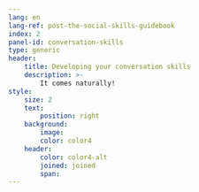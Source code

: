 ```yaml
---
lang: en
lang-ref: post-the-social-skills-guidebook
index: 2
panel-id: conversation-skills
type: generic
header:
    title: Developing your conversation skills
    description: >-
        It comes naturally!
style:
    size: 2
    text:
        position: right
    background:
        image:
        color: color4
    header:
        color: color4-alt
        joined: joined
        span:
---
```


